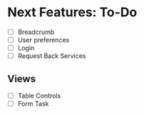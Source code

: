 # Next Features: To-Do

- [ ] Breadcrumb
- [ ] User preferences
- [ ] Login
- [ ] Request Back Services

## Views
- [ ] Table Controls
- [ ] Form Task
